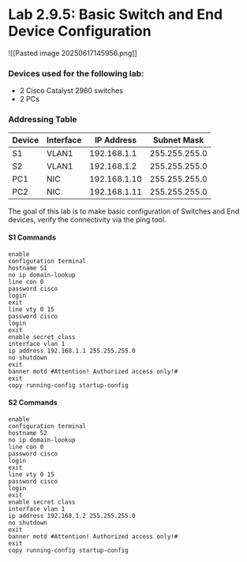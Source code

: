 # Lab 2.9.5: Basic Switch and End Device Configuration

![[Pasted image 20250617145956.png]]

### Devices used for the following lab:
* 2 Cisco Catalyst 2960 switches
* 2 PCs

### Addressing Table

| Device | Interface | IP Address   | Subnet Mask   |
| ------ | --------- | ------------ | ------------- |
| S1     | VLAN1     | 192.168.1.1  | 255.255.255.0 |
| S2     | VLAN1     | 192.168.1.2  | 255.255.255.0 |
| PC1    | NIC       | 192.168.1.10 | 255.255.255.0 |
| PC2    | NIC       | 192.168.1.11 | 255.255.255.0 |
The goal of this lab is to make basic configuration of Switches and End devices, verify the connectivity via the ping tool.
#### S1 Commands
```ios
enable
configuration terminal
hostname S1
no ip domain-lookup
line con 0
password cisco
login
exit
line vty 0 15
password cisco
login
exit
enable secret class
interface vlan 1
ip address 192.168.1.1 255.255.255.0
no shutdown
exit
banner motd #Attention! Authorized access only!#
exit
copy running-config startup-config
```

#### S2 Commands
```ios
enable
configuration terminal
hostname S2
no ip domain-lookup
line con 0
password cisco
login
exit
line vty 0 15
password cisco
login
exit
enable secret class
interface vlan 1
ip address 192.168.1.2 255.255.255.0
no shutdown
exit
banner motd #Attention! Authorized access only!#
exit
copy running-config startup-config
```
